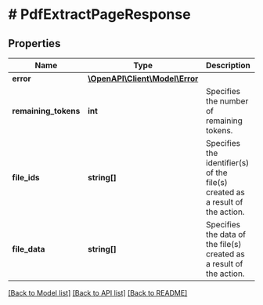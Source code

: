 # # PdfExtractPageResponse

## Properties

Name | Type | Description | Notes
------------ | ------------- | ------------- | -------------
**error** | [**\OpenAPI\Client\Model\Error**](Error.md) |  | [optional] 
**remaining_tokens** | **int** | Specifies the number of remaining tokens. | [optional] 
**file_ids** | **string[]** | Specifies the identifier(s) of the file(s) created as a result of the action. | [optional] [readonly] 
**file_data** | **string[]** | Specifies the data of the file(s) created as a result of the action. | [optional] [readonly] 

[[Back to Model list]](../../README.md#documentation-for-models) [[Back to API list]](../../README.md#documentation-for-api-endpoints) [[Back to README]](../../README.md)


